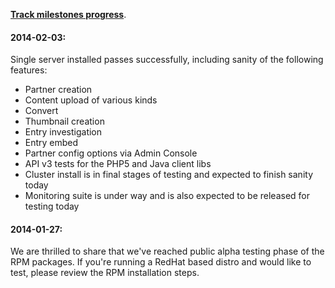 **[Track milestones progress](https://github.com/kaltura/platform-install-packages/issues/milestones)**.
   
#### 2014-02-03:
Single server installed passes successfully, including sanity of the following features:   
* Partner creation
* Content upload of various kinds
* Convert
* Thumbnail creation
* Entry investigation
* Entry embed
* Partner config options via Admin Console
* API v3 tests for the PHP5 and Java client libs
* Cluster install is in final stages of testing and expected to finish sanity today
* Monitoring suite is under way and is also expected to be released for testing today
      
#### 2014-01-27:
We are thrilled to share that we've reached public alpha testing phase of the RPM packages.
If you're running a RedHat based distro and would like to test, please review the RPM installation steps.
